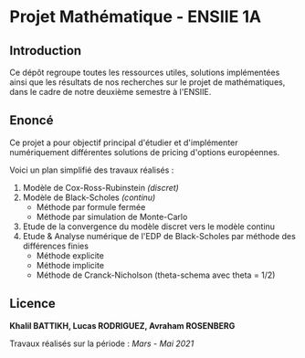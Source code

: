 # Projet Mathématique - ENSIIE 1A

## Introduction

Ce dépôt regroupe toutes les ressources utiles, solutions implémentées ainsi que les résultats de nos recherches sur le projet de mathématiques, dans le cadre de notre deuxième semestre à l'ENSIIE.


## Enoncé

Ce projet a pour objectif principal d'étudier et d'implémenter numériquement différentes solutions de pricing d'options européennes.

Voici un plan simplifié des travaux réalisés :
1. Modèle de Cox-Ross-Rubinstein *(discret)*
2. Modèle de Black-Scholes *(continu)*
    - Méthode par formule fermée
    - Méthode par simulation de Monte-Carlo
3. Etude de la convergence du modèle discret vers le modèle continu
4. Etude & Analyse numérique de l'EDP de Black-Scholes par méthode des différences finies
    - Méthode explicite
    - Méthode implicite
    - Méthode de Cranck-Nicholson (theta-schema avec theta = 1/2)


## Licence


**Khalil BATTIKH, Lucas RODRIGUEZ, Avraham ROSENBERG**

Travaux réalisés sur la période : *Mars - Mai 2021*